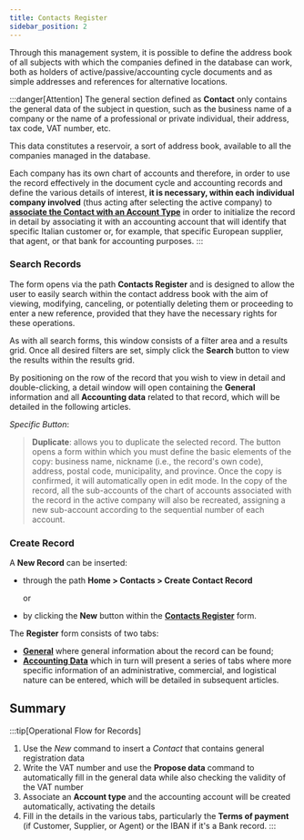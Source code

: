 ```yaml
---
title: Contacts Register
sidebar_position: 2
---
```


Through this management system, it is possible to define the address book of all subjects with which the companies defined in the database can work, both as holders of active/passive/accounting cycle documents and as simple addresses and references for alternative locations.

:::danger[Attention]
The general section defined as **Contact** only contains the general data of the subject in question, such as the business name of a company or the name of a professional or private individual, their address, tax code, VAT number, etc. 

This data constitutes a reservoir, a sort of address book, available to all the companies managed in the database.

Each company has its own chart of accounts and therefore, in order to use the record effectively in the document cycle and accounting records and define the various details of interest, **it is necessary, within each individual company involved** (thus acting after selecting the active company) to [**associate the Contact with an Account Type**](/docs/erp-home/registers/contacts/create-new-contact/accounting-data/accounting-data-intro) in order to initialize the record in detail by associating it with an accounting account that will identify that specific Italian customer or, for example, that specific European supplier, that agent, or that bank for accounting purposes.
:::

### Search Records

The form opens via the path **Contacts Register** and is designed to allow the user to easily search within the contact address book with the aim of viewing, modifying, canceling, or potentially deleting them or proceeding to enter a new reference, provided that they have the necessary rights for these operations.

As with all search forms, this window consists of a filter area and a results grid. Once all desired filters are set, simply click the **Search** button to view the results within the results grid.

By positioning on the row of the record that you wish to view in detail and double-clicking, a detail window will open containing the **General** information and all **Accounting data** related to that record, which will be detailed in the following articles.

*Specific Button*:  
> **Duplicate**: allows you to duplicate the selected record. The button opens a form within which you must define the basic elements of the copy: business name, nickname (i.e., the record's own code), address, postal code, municipality, and province. Once the copy is confirmed, it will automatically open in edit mode. In the copy of the record, all the sub-accounts of the chart of accounts associated with the record in the active company will also be recreated, assigning a new sub-account according to the sequential number of each account.

### Create Record

A **New Record** can be inserted:

- through the path **Home > Contacts > Create Contact Record**

   or

- by clicking the **New** button within the **[Contacts Register](/docs/erp-home/registers/contacts/registers-management)** form.

The **Register** form consists of two tabs:
- **[General](/docs/erp-home/registers/contacts/create-new-contact/general)** where general information about the record can be found;
- **[Accounting Data](/docs/erp-home/registers/contacts/create-new-contact/accounting-data/accounting-data-intro)** which in turn will present a series of tabs where more specific information of an administrative, commercial, and logistical nature can be entered, which will be detailed in subsequent articles.

## Summary
:::tip[Operational Flow for Records]
1. Use the *New* command to insert a *Contact* that contains general registration data
2. Write the VAT number and use the **Propose data** command to automatically fill in the general data while also checking the validity of the VAT number 
3. Associate an **Account type** and the accounting account will be created automatically, activating the details
4. Fill in the details in the various tabs, particularly the **Terms of payment** (if Customer, Supplier, or Agent) or the IBAN if it's a Bank record.
:::